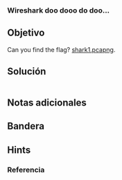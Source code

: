 ### Wireshark doo dooo do doo...
## Objetivo

Can you find the flag? [shark1.pcapng](https://mercury.picoctf.net/static/ae5b2bc07928fca272ff3900dc9a6cef/shark1.pcapng).
## Solución
```bash

```
## Notas adicionales

## Bandera


## Hints

### Referencia
